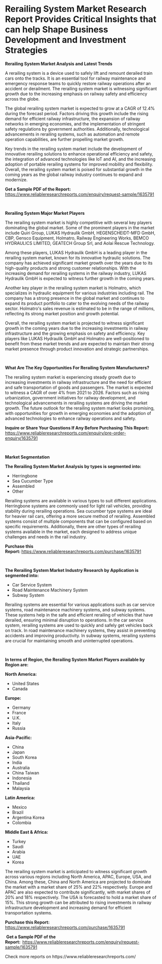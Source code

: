 <p><h1>Rerailing System Market Research Report Provides Critical Insights that can help Shape Business Development and Investment Strategies</h1></p><p><strong>Rerailing System Market Analysis and Latest Trends</strong></p>
<p><p>A rerailing system is a device used to safely lift and remount derailed train cars onto the tracks. It is an essential tool for railway maintenance and emergency response teams to quickly restore railway operations after an accident or derailment. The rerailing system market is witnessing significant growth due to the increasing emphasis on railway safety and efficiency across the globe.</p><p>The global rerailing system market is expected to grow at a CAGR of 12.4% during the forecast period. Factors driving this growth include the rising demand for efficient railway infrastructure, the expansion of railway networks in emerging economies, and the implementation of stringent safety regulations by government authorities. Additionally, technological advancements in rerailing systems, such as automation and remote operation capabilities, are further propelling market growth.</p><p>Key trends in the rerailing system market include the development of innovative rerailing solutions to enhance operational efficiency and safety, the integration of advanced technologies like IoT and AI, and the increasing adoption of portable rerailing systems for improved mobility and flexibility. Overall, the rerailing system market is poised for substantial growth in the coming years as the global railway industry continues to expand and modernize.</p></p>
<p><strong>Get a Sample PDF of the Report:&nbsp;</strong> <a href="https://www.reliableresearchreports.com/enquiry/request-sample/1635791">https://www.reliableresearchreports.com/enquiry/request-sample/1635791</a></p>
<p>&nbsp;</p>
<p><strong>Rerailing System Major Market Players</strong></p>
<p><p>The rerailing system market is highly competitive with several key players dominating the global market. Some of the prominent players in the market include Quiri Group, LUKAS Hydraulik GmbH, HEGENSCHEIDT-MFD GmbH, CBP, Gensco Equipment, Holmatro, Railway Engineering Works, BEMCO HYDRAULICS LIMITED, GEATECH Group Srl, and Aolai Rescue Technology.</p><p>Among these players, LUKAS Hydraulik GmbH is a leading player in the rerailing system market, known for its innovative hydraulic solutions. The company has achieved significant market growth over the years due to its high-quality products and strong customer relationships. With the increasing demand for rerailing systems in the railway industry, LUKAS Hydraulik GmbH is expected to witness further growth in the coming years.</p><p>Another key player in the rerailing system market is Holmatro, which specializes in hydraulic equipment for various industries including rail. The company has a strong presence in the global market and continues to expand its product portfolio to cater to the evolving needs of the railway sector. Holmatro's sales revenue is estimated to be in the range of millions, reflecting its strong market position and growth potential.</p><p>Overall, the rerailing system market is projected to witness significant growth in the coming years due to the increasing investments in railway infrastructure and the growing emphasis on safety and efficiency. Key players like LUKAS Hydraulik GmbH and Holmatro are well-positioned to benefit from these market trends and are expected to maintain their strong market presence through product innovation and strategic partnerships.</p></p>
<p>&nbsp;</p>
<p><strong>What Are The Key Opportunities For Rerailing System Manufacturers?</strong></p>
<p><p>The rerailing system market is experiencing steady growth due to increasing investments in railway infrastructure and the need for efficient and safe transportation of goods and passengers. The market is expected to witness a CAGR of over 4% from 2021 to 2026. Factors such as rising urbanization, government initiatives for railway development, and technological advancements in rerailing systems are driving the market growth. The future outlook for the rerailing system market looks promising, with opportunities for growth in emerging economies and the adoption of advanced technologies to enhance railway operations and safety.</p></p>
<p><strong>Inquire or Share Your Questions If Any Before Purchasing This Report:</strong> <a href="https://www.reliableresearchreports.com/enquiry/pre-order-enquiry/1635791">https://www.reliableresearchreports.com/enquiry/pre-order-enquiry/1635791</a></p>
<p>&nbsp;</p>
<p><strong>Market Segmentation</strong></p>
<p><strong>The Rerailing System Market Analysis by types is segmented into:</strong></p>
<p><ul><li>Herringbone</li><li>Sea Cucumber Type</li><li>Assembled</li><li>Other</li></ul></p>
<p><p>Rerailing systems are available in various types to suit different applications. Herringbone systems are commonly used for light rail vehicles, providing stability during rerailing operations. Sea cucumber type systems are ideal for heavier rail cars, offering a more secure method of rerailing. Assembled systems consist of multiple components that can be configured based on specific requirements. Additionally, there are other types of rerailing systems available in the market, each designed to address unique challenges and needs in the rail industry.</p></p>
<p><strong>Purchase this Report:&nbsp;</strong><a href="https://www.reliableresearchreports.com/purchase/1635791">https://www.reliableresearchreports.com/purchase/1635791</a></p>
<p>&nbsp;</p>
<p><strong>The Rerailing System Market Industry Research by Application is segmented into:</strong></p>
<p><ul><li>Car Service System</li><li>Road Maintenance Machinery System</li><li>Subway System</li></ul></p>
<p><p>Rerailing systems are essential for various applications such as car service systems, road maintenance machinery systems, and subway systems. These systems help in the safe and efficient rerailing of vehicles that have derailed, ensuring minimal disruption to operations. In the car service system, rerailing systems are used to quickly and safely get vehicles back on track. In road maintenance machinery systems, they assist in preventing accidents and improving productivity. In subway systems, rerailing systems are crucial for maintaining smooth and uninterrupted operations.</p></p>
<p>&nbsp;</p>
<p><strong>In terms of Region, the Rerailing System Market Players available by Region are:</strong></p>
<p>
    <p> <strong> North America: </strong>
        <ul>
            <li>United States</li>
            <li>Canada</li>
        </ul>
        </p> 
    <p> <strong> Europe: </strong>
        <ul>
            <li>Germany</li>
            <li>France</li>
            <li>U.K.</li>
            <li>Italy</li>
            <li>Russia</li>
        </ul>
        </p> 
    <p> <strong> Asia-Pacific: </strong>
        <ul>
            <li>China</li>
            <li>Japan</li>
            <li>South Korea</li>
            <li>India</li>
            <li>Australia</li>
            <li>China Taiwan</li>
            <li>Indonesia</li>
            <li>Thailand</li>
            <li>Malaysia</li>
        </ul>
        </p> 
    <p> <strong> Latin America: </strong>
        <ul>
            <li>Mexico</li>
            <li>Brazil</li>
            <li>Argentina Korea</li>
            <li>Colombia</li>
        </ul>
        </p> 
    <p> <strong> Middle East & Africa: </strong>
        <ul>
            <li>Turkey</li>
            <li>Saudi</li>
            <li>Arabia</li>
            <li>UAE</li>
            <li>Korea</li>
        </ul>
    </p>
    </p>
<p><p>The rerailing system market is anticipated to witness significant growth across various regions including North America, APAC, Europe, USA, and China. Among these, China and North America are projected to dominate the market with a market share of 25% and 22% respectively. Europe and APAC are also expected to contribute significantly, with market shares of 20% and 18% respectively. The USA is forecasted to hold a market share of 15%. This strong growth can be attributed to rising investments in railway infrastructure development and increasing demand for efficient transportation systems.</p></p>
<p><strong>Purchase this Report: </strong><a href="https://www.reliableresearchreports.com/purchase/1635791">https://www.reliableresearchreports.com/purchase/1635791</a></p>
<p>&nbsp;<strong>Get a Sample PDF of the Report:&nbsp;&nbsp;</strong><a href="https://www.reliableresearchreports.com/enquiry/request-sample/1635791">https://www.reliableresearchreports.com/enquiry/request-sample/1635791</a></p>
<p><strong></strong></p>
<p>Check more reports on https://www.reliableresearchreports.com/</p>